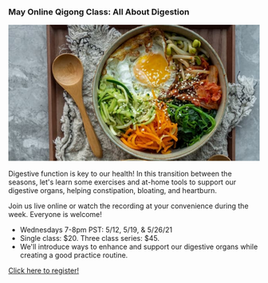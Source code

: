 ### May Online Qigong Class: All About Digestion

![All About Digestion](https://raw.githubusercontent.com/memcap/toh/main/assets/qi-gong-classes-604.jpg)

Digestive function is key to our health! In this transition between the seasons, let's learn some exercises and at-home tools to support our digestive organs, helping constipation, bloating, and heartburn.

Join us live online or watch the recording at your convenience during the week.  Everyone is welcome!

*    Wednesdays 7-8pm PST: 5/12, 5/19, & 5/26/21
*    Single class: $20. Three class series: $45.
*    We'll introduce ways to enhance and support our digestive organs while creating a good practice routine.

[Click here to register!](https://docs.google.com/forms/d/e/1FAIpQLSd7DuS3-otimTopQfKmCji-ksMUVpuGilFd1Z_GQaEMezodOQ/viewform?vc=0&c=0&w=1&flr=0&gxids=7628&fbclid=IwAR27iM4Vf2M4UGxvKt6f8Sv10dcCzkMqmyYUCoDj7ezKwdRVSpEh2v025d4)
